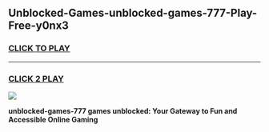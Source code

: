 
## Unblocked-Games-unblocked-games-777-Play-Free-y0nx3
<h3>
<a href="https://premium76.site?title=unblocked-games-777&ref=10A">CLICK TO PLAY</a></h3>
<hr>

<h3>
<a href="https://premium76.site?title=unblocked-games-777&ref=10A">CLICK 2 PLAY</a>
  
</h3>

<a href="https://premium76.site?title=unblocked-games-777&ref=10A"><img src="https://clearcache.store/games.png"></a>


**unblocked-games-777 games unblocked: Your Gateway to Fun and Accessible Online Gaming**
